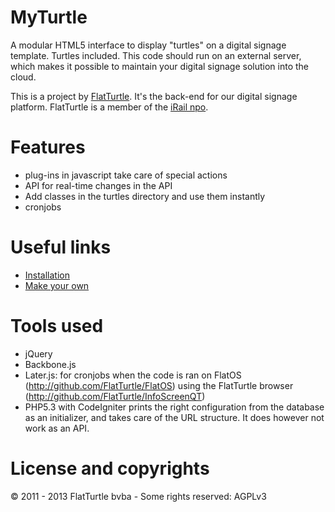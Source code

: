 MyTurtle
========

A modular HTML5 interface to display "turtles" on a digital signage template. Turtles included. This code should run on an external server, which makes it possible to maintain your digital signage solution into the cloud.

This is a project by [FlatTurtle](http://flatturtle.com). It's the back-end for our digital signage platform. FlatTurtle is a member of the [iRail npo](http://hello.iRail.be).

Features
========

 * plug-ins in javascript take care of special actions
 * API for real-time changes in the API
 * Add classes in the turtles directory and use them instantly
 * cronjobs

Useful links
============
* [Installation](https://github.com/FlatTurtle/MyTurtle/blob/master/INSTALL.md#installation)
* [Make your own](https://github.com/FlatTurtle/MyTurtle/blob/master/DEVELOPMENT.md#development)

Tools used
==========

 * jQuery
 * Backbone.js
 * Later.js: for cronjobs when the code is ran on FlatOS (http://github.com/FlatTurtle/FlatOS) using the FlatTurtle browser (http://github.com/FlatTurtle/InfoScreenQT)
 * PHP5.3 with CodeIgniter prints the right configuration from the database as an initializer, and takes care of the URL structure. It does however not work as an API.

License and copyrights
======================


© 2011 - 2013 FlatTurtle bvba - Some rights reserved: AGPLv3
